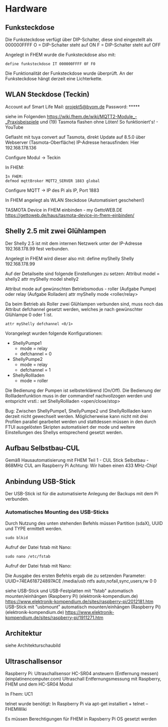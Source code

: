 # Hardware
## Funksteckdose
Die Funksteckdose verfügt über DIP-Schalter, diese sind eingestellt als 000000FFFF
O = DIP-Schalter steht auf ON
F = DIP-Schalter steht auf OFF
 
Angelegt in FHEM wurde die Funksteckdose also mit:
```
define funksteckdose IT 000000FFFF 0F F0
```
Die Funktionalität der Funksteckdose wurde überprüft. An der Funksteckdose hängt derzeit eine Lichterkette.

## WLAN Steckdose (Teckin)
Account auf Smart Life
Mail: projekt5@byom.de
Password: *****
 
 
 
siehe im Folgenden https://wiki.fhem.de/wiki/MQTT2-Module_-_Praxisbeispiele
und (19) Tasmota flashen ohne Löten! So funktioniert's! - YouTube
 
Geflasht mit tuya convert auf Tasmota, direkt Update auf 8.5.0 über Webserver (Tasmota-Oberfläche)
IP-Adresse herausfinden: Hier 192.168.178.136
 
Configure Modul -> Teckin
 
In FHEM:
```
In FHEM:
defmod mqttBroker MQTT2_SERVER 1883 global
``` 
 
Configure MQTT -> IP des Pi als IP, Port 1883
 
In FHEM angelegt als WLAN Steckdose (Automatisiert geschehen!)
 
 
TASMOTA Device in FHEM einbinden - my GettoWEB.DE
https://gettoweb.de/haus/tasmota-device-in-fhem-einbinden/
 
## Shelly 2.5 mit zwei Glühlampen
Der Shelly 2.5 ist mit dem internen Netzwerk unter der IP-Adresse 192.168.178.99 fest verbunden.
 
Angelegt in FHEM wird dieser also mit:
define myShelly Shelly 192.168.178.99
 
Auf der Detailseite sind folgende Einstellungen zu setzen:
Attribut model = shelly2
attr myShelly model shelly2
 
Attribut mode auf gewünschten Betriebsmodus - roller (Aufgabe Pumpe) oder relay (Aufgabe Rolladen)
attr myShelly mode <roller/relay>
 
Da beim Betrieb als Roller zwei Glühlampen verbunden sind, muss noch das Attribut defchannel gesetzt werden,
welches je nach gewünschter Glühlampe 0 oder 1 ist.
```
attr myShelly defchannel <0/1>
``` 

Vorangelegt wurden folgende Konfigurationen:
 
* ShellyPumpe1	
  * mode = relay
  * defchannel = 0
* ShellyPumpe2	
  * mode = relay
  * defchannel = 1
* ShellyRollladen	
  * mode = roller
 
Die Bedienung der Pumpen ist selbsterklärend (On/Off).
Die Bedienung der Rollladenfunktion muss in der commandref nachvollzogen werden und entspricht vrstl.:
set ShellyRollladen <open/close/stop>
 
 
Bug: Zwischen ShellyPumpe1, ShellyPumpe2 und ShellyRollladen kann derzeit nicht gewechselt werden. Möglicherweise kann nicht mit drei Profilen parallel gearbeitet werden und stattdessen müssen in den durch FTUI ausgelösten Skripten automatisiert der mode und weitere Einstellungen des Shellys entsprechend gesetzt werden.

## Aufbau Selbstbau-CUL
Gemäß Hausautomatisierung mit FHEM Teil 1 - CUL Stick Selbstbau - 868MHz CUL am Raspberry Pi
Achtung: Wir haben einen 433 MHz-Chip!

## Anbindung USB-Stick
Der USB-Stick ist für die automatisierte Anlegung der Backups mit dem Pi verbunden.
 
### Automatisches Mounting des USB-Sticks
 
Durch Nutzung des unten stehenden Befehls müssen Partition (sdaX), UUID und TYPE ermittelt werden.
```
sudo blkid
``` 

Aufruf der Datei fstab mit Nano:
```
sudo nano /etc/fstab
``` 

Aufruf der Datei fstab mit Nano:
 
Die Ausgabe des ersten Befehls ergab die zu setzenden Parameter:
UUID=74EA618724897ACE   /media/usb   ntfs   auto,nofail,sync,users,rw   0   0
 
 
siehe USB-Stick und USB-Festplatten mit "fstab" automatisch mounten/einhängen (Raspberry Pi) (elektronik-kompendium.de)
https://www.elektronik-kompendium.de/sites/raspberry-pi/2012181.htm
USB-Stick mit "usbmount" automatisch mounten/einhängen (Raspberry Pi) (elektronik-kompendium.de)
https://www.elektronik-kompendium.de/sites/raspberry-pi/1911271.htm

## Architektur
siehe Architekturschaubild
 
 
## Ultraschallsensor
Raspberry Pi: Ultraschallsensor HC-SR04 ansteuern (Entfernung messen) (einplatinencomputer.com)
Ultraschall Entfernungsmessung mit Raspberry, FHEM und dem HC-SR04 Modul
 
In Fhem: UC1
 
telnet wurde benötigt: In Raspberry Pi via apt-get installiert + telnet – FHEMWiki
 
Es müssen Berechtigungen für FHEM in Rapsberry Pi OS gesetzt werden
